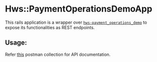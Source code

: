 # Hws::PaymentOperationsDemoApp

This rails application is a wrapper over [`hws-payment_operations_demo`](https://github.com/hwslabs/hws-payment_operations_demo) to expose its functionalities as REST endpoints.

## Usage:

Refer [this](https://documenter.getpostman.com/view/17210443/UVRBmkms) postman collection for API documentation.